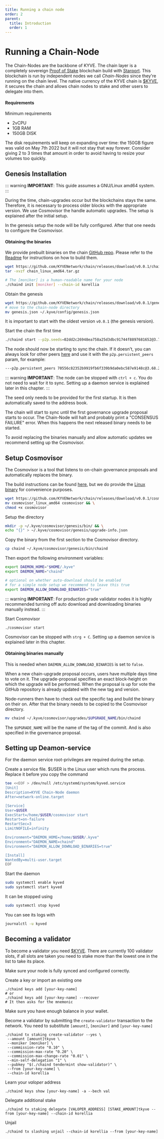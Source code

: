 ```yaml
---
title: Running a chain node
order: 2
parent:
  title: Introduction
  order: 1
---
```


# Running a Chain-Node

The Chain-Nodes are the backbone of KYVE. The chain layer is a
completely sovereign [Proof of Stake](https://en.wikipedia.org/wiki/Proof_of_stake)
blockchain build with [Starport](https://starport.com/). This
blockchain is run by independent nodes we call _Chain-Nodes_
since they're running on the chain level. The native currency
of the KYVE chain is [$KYVE](/basics/kyve.md), it secures the chain
and allows chain nodes to stake and other users to delegate into them.

#### Requirements

Minimum requirements

- 2vCPU
- 1GB RAM
- 150GB DISK

The disk requirements will keep on expanding over time: the 150GB figure was valid
on May 7th 2022 but it will not stay that way forever. Consider giving 2 to 3 times
that amount in order to avoid having to resize your volumes too quickly.

## Genesis Installation

::: warning
**IMPORTANT**:
This guide assumes a GNU/Linux amd64 system.
:::

During the time, chain-upgrades occur but the blockchains stays the same.
Therefore, it is necessary to process older blocks with the appropriate version.
We use Cosmovisor the handle automatic upgrades. The setup is explained after
the initial setup.

In the genesis setup the node will be fully configured. After that one needs to configure
the Cosmovisor.

#### Obtaining the binaries

We provide prebuilt binaries on the chain [GitHub repo](https://github.com/KYVENetwork/chain/releases/tag/v0.0.1).
Please refer to the [Readme](https://github.com/KYVENetwork/chain) for instructions on how to build them.

```bash
wget https://github.com/KYVENetwork/chain/releases/download/v0.0.1/chain_linux_amd64.tar.gz
tar -xvzf chain_linux_amd64.tar.gz

# The [moniker] is a human-readable name for your node
./chaind init [moniker] --chain-id korellia
```

Obtain the genesis

```bash
wget https://github.com/KYVENetwork/chain/releases/download/v0.0.1/genesis.json
# move to the chain-node directory
mv genesis.json ~/.kyve/config/genesis.json
```

It is important to start with the oldest version `v0.0.1` (the genesis version).

Start the chain the first time

```bash
./chaind start --p2p.seeds=02dd2c26948ea758a25d3dbc91744f8897681652@3.73.27.185:26656
```

The node should now be starting to sync the chain. If it doesn't, you can always look
for other peers [here](https://rpc.korellia.kyve.network/net_info) and use it with
the `p2p.persistent_peers` param, for example:

```bash
---p2p.persistent_peers 70556c82352b9919fb6f339b9da0ebc587e9148c@3.68.232.117:26656
```

::: warning
**IMPORTANT**:
The node can be stopped with `ctrl + c`. You do not need to wait for it to sync. Setting up a daemon service is explained later in this chapter.
:::

The seed only needs to be provided for the first startup.
It is then automatically saved to the address book.

The chain will start to sync until the first governance upgrade
proposal starts to occur. The Chain-Node will halt and probably print a
"CONSENSUS FAILURE" error. When this happens the next released binary
needs to be started.

To avoid replacing the binaries manually and allow automatic updates
we recommend setting up the Cosmovisor.

## Setup Cosmovisor

The Cosmovisor is a tool that listens to on-chain governance proposals
and automatically replaces the binary.

The build instructions can be found [here](https://github.com/cosmos/cosmos-sdk/tree/master/cosmovisor),
but we do provide the [Linux binary](https://github.com/KYVENetwork/chain/releases/download/v0.0.1/cosmovisor_linux_amd64) for convenience purposes.

```bash
wget https://github.com/KYVENetwork/chain/releases/download/v0.0.1/cosmovisor_linux_amd64 && \
mv cosmovisor_linux_amd64 cosmovisor && \
chmod +x cosmovisor
```

Setup the directory

```bash
mkdir -p ~/.kyve/cosmovisor/genesis/bin/ && \
echo "{}" > ~/.kyve/cosmovisor/genesis/upgrade-info.json
```

Copy the binary from the first section to the Cosmovisor directory.

```bash
cp chaind ~/.kyve/cosmovisor/genesis/bin/chaind
```

Then export the following environment variables:

```bash
export DAEMON_HOME="$HOME/.kyve"
export DAEMON_NAME="chaind"

# optional on whether auto-download should be enabled
# for a simple node setup we recommend to leave this true
export DAEMON_ALLOW_DOWNLOAD_BINARIES="true"
```

::: warning
**IMPORTANT**: For production grade validator nodes it is highly recommended turning off auto download and downloading binaries manually instead.
:::

Start Cosmovisor

```bash
./cosmovisor start
```

Cosmovisor can be stopped with `strg + C`. Setting up a daemon service is explained later in this chapter.

#### Obtaining binaries manually

This is needed when `DAEMON_ALLOW_DOWNLOAD_BINARIES` is set to `false`.

When a new chain-upgrade proposal occurs, users have multiple days time to vote on it.
The upgrade-proposal specifies an exact block-height on which the upgrade will be performed.
When the proposal is up for vote the GitHub repository is already updated with the new tag and version.

Node-runners then have to check out the specific tag and build the binary on their on.
After that the binary needs to be copied to the Cosmovisor directory.

```bash
mv chaind ~/.kyve/cosmovisor/upgrades/$UPGRADE_NAME/bin/chaind
```

The `$UPGRADE_NAME` will be the name of the tag of the commit. And is also specified in the governance proposal.

## Setting up Deamon-service

For the daemon service root-privileges are required during the setup.

Create a service file.
$USER is the Linux user which runs the process. Replace it before you copy the command

```bash
tee <<EOF > /dev/null /etc/systemd/system/kyved.service
[Unit]
Description=KYVE Chain-Node daemon
After=network-online.target

[Service]
User=$USER
ExecStart=/home/$USER/cosmovisor start
Restart=on-failure
RestartSec=3
LimitNOFILE=infinity

Environment="DAEMON_HOME=/home/$USER/.kyve"
Environment="DAEMON_NAME=chaind"
Environment="DAEMON_ALLOW_DOWNLOAD_BINARIES=true"

[Install]
WantedBy=multi-user.target
EOF
```

Start the daemon

```bash
sudo systemctl enable kyved
sudo systemctl start kyved
```

It can be stopped using

```bash
sudo systemctl stop kyved
```

You can see its logs with

```bash
journalctl -u kyved
```

## Becoming a validator

To become a validator you need [$KYVE](/basics/kyve.md).
There are currently 100 validator slots, if all slots are taken
you need to stake more than the lowest one in the list to take its place.

Make sure your node is fully synced and configured correctly.

Create a key or import an existing one

```shell
./chaind keys add [your-key-name]
# or
./chaind keys add [your-key-name] --recover
# It then asks for the mnemonic
```

Make sure you have enough balance in your wallet.

Become a validator by submitting the `create-validator` transaction to the network.
You need to substitute `[amount]`, `[moniker]` and `[your-key-name]`

```
./chaind tx staking create-validator --yes \
 --amount [amount]tkyve \
 --moniker [moniker] \
 --commission-rate "0.10" \
 --commission-max-rate "0.20" \
 --commission-max-change-rate "0.01" \
 --min-self-delegation "1" \
 --pubkey "$(./chaind tendermint show-validator)" \
 --from [your-key-name] \
 --chain-id korellia
```

Learn your _valoper_ address

```
./chaind keys show [your-key-name] -a --bech val
```

Delegate additional stake

```
./chaind tx staking delegate [VALOPER_ADDRESS] [STAKE_AMOUNT]tkyve --from [your-key-name] --chain-id korellia
```

Unjail

```
./chaind tx slashing unjail --chain-id korellia --from [your-key-name]
```
